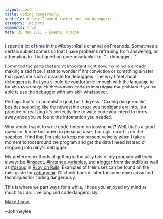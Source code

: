 ```yaml
---
layout: post
title: Coding dangerously
subtitle: Or why I would rather not use debuggers.
category: Thoughts
comments: true
meta: 28 May 2011 - Eugene, Oregon
---
```


I spend a lot of time in the #RubyonRails channel on Freenode.
Sometimes a certain subject comes up that I have problems refraining from answering, or attempting to.
That question goes invariably like, "... debugger ..."

I ommited the parts that aren't important right now, my mind is already making a sad face.
I start to wonder if it's conviction or something sinister that gives me such a distaste for debuggers.
The way I feel about debuggers is that you should be comfortable enough with the language to be able to write quick throw-away code to investigate the problem if you're able to use the debugger with any skill whatsoever.

Perhaps that's an unrealistic goal, but I digress. "Coding dangerously", besides sounding like the newest hip craze you hooligans are into,
is a practice of realizing it's perfectly fine to write code you intend to throw away once you've found the information you needed.

Why would I want to write code I intend on tossing out? Well, that's a good question.
It may boil down to personal taste, but right now I'm on the soapbox.
I find that I'm able to keep my present <a name="velocity" title="Velocity is an extremely simple, powerful method for accurately measuring the rate at which teams consistently deliver business value.">velocity</a>
when I take a moment to root around the program and get the data I need instead of dropping into ruby's debugger.

My preferred methods of getting to the juicy bits of my program will likely always be [#inspect][], [#instance_variables], and [#logger][] from the stdlib as well as [#debug][] in [Ruby on Rails][].
Examples of their uses can be found on the rails guide for [debugging][]. I'll check back in later for some more advanced techniques for coding dangerously.

This is where we part ways for a while, I hope you enjoyed my mind as much as I do. Live long and code dangerously.

[Make it sew][],

~Johnneylee

[#inspect]: http://www.ruby-doc.org/core/classes/Object.html#M001025 "#inspect@Rubydoc.info"
[#instance_variables]: http://rubydoc.info/stdlib/core/1.9.2/Object#instance_variables-instance_method "#instance_variables@Rubydoc.info"
[#debug]: http://rubydoc.info/docs/rails/3.0.0/ActionView/Helpers/DebugHelper#debug-instance_method "#debug@RubyonRails"
[#logger]: http://rubydoc.info/stdlib/logger/1.9.2/Logger/Application#logger-instance_method "#logger@Rubydoc.info"
[debugging]: http://guides.rubyonrails.org/debugging_rails_applications.html "Debugging Rails Applications@RubyonRails"
[Ruby on Rails]: http://rubyonrails.org/ "Ruby on Rails"
[Make it sew]: http://i.imgur.com/IBXFX.jpg "Make it sew"

